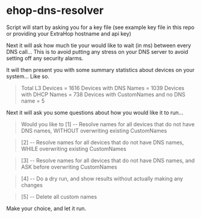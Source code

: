 # ehop-dns-resolver  

Script will start by asking you for a key file (see example key file in this repo or providing your ExtraHop hostname and api key)

Next it will ask how much tie your would like to wait (in ms) between every DNS call... This is to avoid putting any stress on your DNS server to avoid setting off any security alarms.

It will then present you with some summary statistics about devices on your system... Like so.

>Total L3 Devices = 1616
>Devices with DNS Names = 1039
>Devices with DHCP Names = 738
>Devices with CustomNames and no DNS name = 5

Next it will ask you some questions about how you would like it to run...

>Would you like to
> [1] -- Resolve names for all devices that do not have DNS names, WITHOUT overwriting existing CustomNames  

> [2] -- Resolve names for all devices that do not have DNS names, WHILE overwriting existing CustomNames  

> [3] -- Resolve names for all devices that do not have DNS names, and ASK before overwriting CustomNames  

> [4] -- Do a dry run, and show results without actually making any changes  

> [5] -- Delete all custom names

Make your choice, and let it run.

